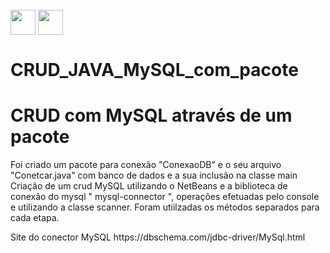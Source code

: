 
  <div style="display: inline_block"><br>
     <img align="center" height="40" width="40" src="https://lksistemas.com.br/img/icons/Java-Light.svg">     
     <img align="center" height="40" width="40" src="https://lksistemas.com.br/img/icons/MySQL-Light.svg">
     </div>

# CRUD_JAVA_MySQL_com_pacote


<h1>CRUD com MySQL através de um pacote</h1>
<p>Foi criado um pacote para conexão "ConexaoDB" e o seu arquivo "Conetcar.java" com banco de dados e a sua inclusão na classe main Criação de um crud MySQL utilizando o NetBeans e a biblioteca de conexão do mysql " mysql-connector ", operações efetuadas pelo console e 
utilizando a classe scanner. Foram utiilzadas os métodos separados para cada etapa.</p>


<p>Site do conector MySQL
https://dbschema.com/jdbc-driver/MySql.html</p>

